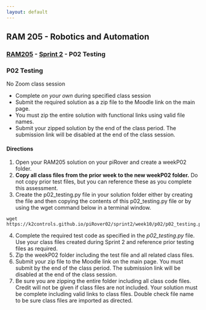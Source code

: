 ```yaml
---
layout: default
---
```


## RAM 205 - Robotics and Automation

### [RAM205](../../) - [Sprint 2](../) - P02 Testing

### P02 Testing 

No Zoom class session
  - Complete *on your own* during specified class session
  - Submit the required solution as a zip file to the Moodle link on the main page. 
  - You must zip the entire solution with functional links using valid file names.
  - Submit your zipped solution by the end of the class period. The submission link will be disabled at the end of the class session. 

#### Directions
1. Open your RAM205 solution on your piRover and create a weekP02 folder.
2. **Copy all class files from the prior week to the new weekP02 folder.** Do not copy prior test files, but you can reference these as you complete this assessment.
3. Create the p02_testing.py file in your solution folder either by creating the file and then copying the contents of this p02_testing.py file or by using the wget command below in a terminal window.

```Console
wget https://k2controls.github.io/piRover02/sprint2/week10/p02/p02_testing.py  
```

4. Complete the required test code as specified in the *p02_testing.py* file. Use your class files created during Sprint 2 and reference prior testing files as required.
5. Zip the weekP02 folder including the test file and all related class files. 
6. Submit your zip file to the Moodle link on the main page. You must submit by the end of the class period. The submission link will be disabled at the end of  the class session. 
7. Be sure you are zipping the entire folder including all class code files. Credit will not be given if class files are not included. Your solution must be complete including valid links to class files. Double check file name to be sure class files are imported as directed.

 
